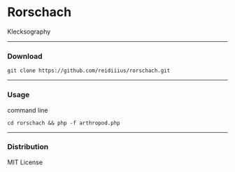 # Rorschach
Klecksography

---

### Download

    git clone https://github.com/reidiiius/rorschach.git

---

### Usage
command line

    cd rorschach && php -f arthropod.php

---

### Distribution
MIT License

